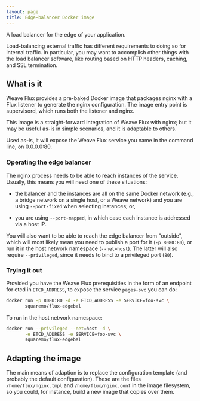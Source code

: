 ```yaml
---
layout: page
title: Edge-balancer Docker image
---
```


A load balancer for the edge of your application.

Load-balancing external traffic has different requirements to doing so
for internal traffic. In particular, you may want to accomplish other
things with the load balancer software, like routing based on HTTP
headers, caching, and SSL termination.

## What is it

Weave Flux provides a pre-baked Docker image that packages nginx with
a Flux listener to generate the nginx configuration. The image entry
point is supervisord, which runs both the listener and nginx.

This image is a straight-forward integration of Weave Flux with nginx;
but it may be useful as-is in simple scenarios, and it is adaptable to
others.

Used as-is, it will expose the Weave Flux service you name in the
command line, on 0.0.0.0:80.

### Operating the edge balancer

The nginx process needs to be able to reach instances of the
service. Usually, this means you will need one of these situations:

 - the balancer and the instances are all on the same Docker network
   (e.g., a bridge network on a single host, or a Weave network) and
   you are using `--port-fixed` when selecting instances; or,
   
 - you are using `--port-mapped`, in which case each instance is
   addressed via a host IP.

You will also want to be able to reach the edge balancer from
"outside", which will most likely mean you need to publish a port for
it (`-p 8080:80`), or run it in the host network namespace
(`--net=host`). The latter will also require `--privileged`, since it
needs to bind to a privileged port (`80`).

### Trying it out

Provided you have the Weave Flux prerequisities in the form of an
endpoint for etcd in `ETCD_ADDRESS`, to expose the service `pages-svc`
you can do:

```bash
docker run -p 8080:80 -d -e ETCD_ADDRESS -e SERVICE=foo-svc \
       squaremo/flux-edgebal
```

To run in the host network namespace:

```bash
docker run --privileged --net=host -d \
       -e ETCD_ADDRESS -e SERVICE=foo-svc \
       squaremo/flux-edgebal
```

## Adapting the image

The main means of adaption is to replace the configuration template
(and probably the default configuration). These are the files
`/home/flux/nginx.tmpl` and `/home/flux/nginx.conf` in the
image filesystem, so you could, for instance, build a new image that
copies over them.
